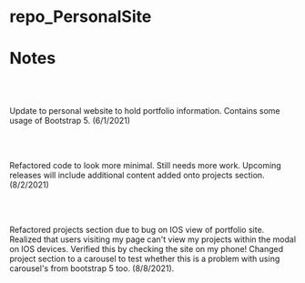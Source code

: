 # repo_PersonalSite
<h1>Notes</h1><br><br>
<p>Update to personal website to hold portfolio information. Contains some usage of Bootstrap 5. (6/1/2021)</p><br><br>
<p>Refactored code to look more minimal. Still needs more work. Upcoming releases will include additional content added onto projects section. (8/2/2021)</p><br><br>
<p>Refactored projects section due to bug on IOS view of portfolio site. Realized that users visiting my page can't view my projects within the modal on IOS devices. Verified this by checking the site on my phone! Changed project section to a carousel to test whether this is a problem with using carousel's from bootstrap 5 too. (8/8/2021).</p>
